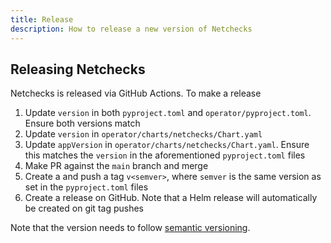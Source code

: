 ```yaml
---
title: Release
description: How to release a new version of Netchecks
---
```


## Releasing Netchecks

Netchecks is released via GitHub Actions. To make a release

1. Update `version` in both `pyproject.toml` and `operator/pyproject.toml`. Ensure both versions match
2. Update `version` in `operator/charts/netchecks/Chart.yaml`
3. Update `appVersion` in `operator/charts/netchecks/Chart.yaml`. Ensure this matches the `version` in the aforementioned `pyproject.toml` files
3. Make PR against the `main` branch and merge
4. Create a and push a tag `v<semver>`, where `semver` is the same version as set in the `pyproject.toml` files
5. Create a release on GitHub. Note that a Helm release will automatically be created on git tag pushes

Note that the version needs to follow [semantic versioning](https://semver.org/).
